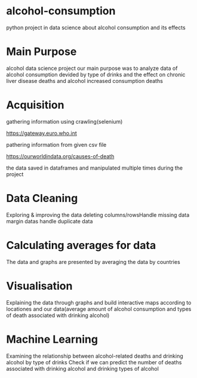 # alcohol-consumption
python project in data science about alcohol consumption and its effects

# Main Purpose
alcohol data science project
our main purpose was to analyze data of alcohol consumption devided by type of drinks and the effect on chronic liver disease deaths and alcohol increased consumption deaths

# Acquisition
gathering information using crawling(selenium) 

https://gateway.euro.who.int

pathering information from given csv file

https://ourworldindata.org/causes-of-death

the data saved in dataframes and manipulated multiple times during the project

# Data Cleaning
Exploring & improving the data
deleting columns/rowsHandle 
missing data
margin datas
handle duplicate data

# Calculating averages for data
The data and graphs are presented by averaging the data by countries

# Visualisation
Explaining the data through graphs and build interactive maps according to locationes and our data(average amount of alcohol consumption and types of death associated with drinking alcohol)

# Machine Learning
Examining the relationship between alcohol-related deaths and drinking alcohol by type of drinks
Check if we can predict the number of deaths associated with drinking alcohol and drinking types of alcohol

